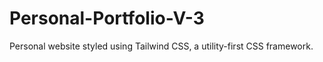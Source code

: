 # Personal-Portfolio-V-3
Personal website styled using Tailwind CSS, a utility-first CSS framework.
